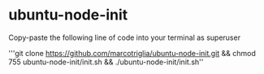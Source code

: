# ubuntu-node-init
Copy-paste the following line of code into your terminal as superuser

'''git clone https://github.com/marcotriglia/ubuntu-node-init.git && chmod 755 ubuntu-node-init/init.sh && ./ubuntu-node-init/init.sh''
